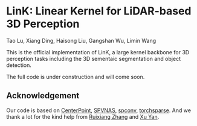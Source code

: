 # LinK: Linear Kernel for LiDAR-based 3D Perception
Tao Lu, Xiang Ding, Haisong Liu, Gangshan Wu, Limin Wang <br />

This is the official implementation of LinK, a large kernel backbone for 3D perception tasks including the 3D sementaic segmentation and object detection.

The full code is under construction and will come soon.




## Acknowledgement

Our code is based on [CenterPoint](https://github.com/tianweiy/CenterPoint), [SPVNAS](https://github.com/mit-han-lab/spvnas), [spconv](https://github.com/traveller59/spconv), [torchsparse](https://github.com/mit-han-lab/torchsparse). And we thank a lot for the kind help from [Ruixiang Zhang](https://github.com/zxczrx123) and [Xu Yan](https://yanx27.github.io/).
